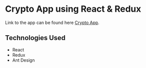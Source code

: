 # Crypto App using React & Redux

Link to the app can be found here [Crypto App](https://cryptoappdaniel.netlify.app).

## Technologies Used
- React
- Redux
- Ant Design

